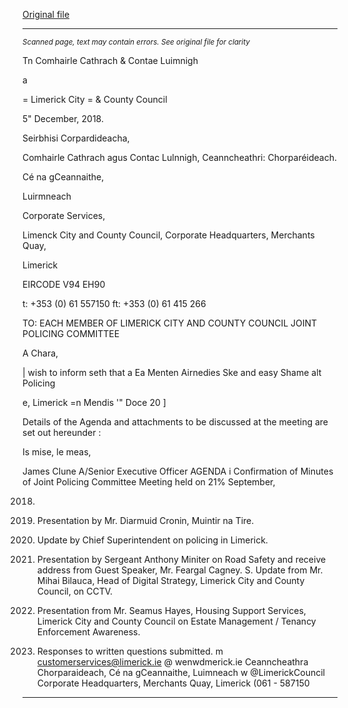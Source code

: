 [Original file](https://www.limerick.ie/sites/default/files/media/documents/2020-09/agenda-limerick-joint-policing-committee-10th-december-2018_0.pdf)

---
*<small>Scanned page, text may contain errors. See original file for clarity</small>*  

Tn Comhairle Cathrach
& Contae Luimnigh

a

= Limerick City
= & County Council

5" December, 2018.

Seirbhisi Corpardideacha,

Comhairle Cathrach agus Contac Lulnnigh,
Ceanncheathri: Chorparéideach.

Cé na gCeannaithe,

Luirmneach

Corporate Services,

Limenck City and County Council,
Corporate Headquarters,
Merchants Quay,

Limerick

EIRCODE V94 EH90

t: +353 (0) 61 557150
ft: +353 (0) 61 415 266

TO: EACH MEMBER OF LIMERICK CITY AND COUNTY COUNCIL JOINT POLICING COMMITTEE

A Chara,

| wish to inform seth that a Ea Menten Airnedies Ske and easy Shame alt Policing

e, Limerick =n Mendis '" Doce 20 ]

Details of the Agenda and attachments to be discussed at the meeting are set out hereunder :

Is mise, le meas,

James Clune
A/Senior Executive Officer
AGENDA
i Confirmation of Minutes of Joint Policing Committee Meeting held on 21% September,

2018.

2. Presentation by Mr. Diarmuid Cronin, Muintir na Tire.
3. Update by Chief Superintendent on policing in Limerick.
4. Presentation by Sergeant Anthony Miniter on Road Safety and receive address from Guest
Speaker, Mr. Feargal Cagney.
S. Update from Mr. Mihai Bilauca, Head of Digital Strategy, Limerick City and County Council,
on CCTV.
6. Presentation from Mr. Seamus Hayes, Housing Support Services, Limerick City and County
Council on Estate Management / Tenancy Enforcement Awareness.
7. Responses to written questions submitted.
m customerservices@limerick.ie
@ wenwdmerick.ie
Ceanncheathra Chorparaideach, Cé na gCeannaithe, Luimneach w @LimerickCouncil
Corporate Headquarters, Merchants Quay, Limerick (061 - 587150


---
